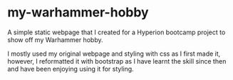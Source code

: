 # my-warhammer-hobby
A simple static webpage that I created for a Hyperion bootcamp project to show off my Warhammer hobby.

I mostly used my original webpage and styling with css as I first made it, however, I reformatted it with bootstrap as I have learnt the skill since then and have been enjoying using it for styling.
